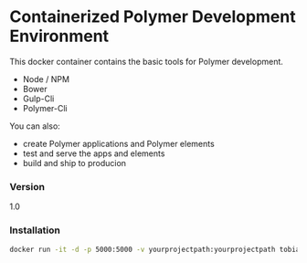 # Containerized Polymer Development Environment

This docker container contains the basic tools for Polymer development.

  - Node / NPM
  - Bower
  - Gulp-Cli
  - Polymer-Cli

You can also:
  - create Polymer applications and Polymer elements
  - test and serve the apps and elements
  - build and ship to producion

### Version
1.0

### Installation

```sh
docker run -it -d -p 5000:5000 -v yourprojectpath:yourprojectpath tobiashutterer/polymer-dev:latest
```
